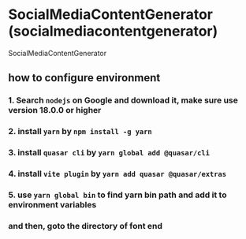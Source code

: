 # SocialMediaContentGenerator (socialmediacontentgenerator)

SocialMediaContentGenerator

## how to configure environment

### 1. Search `nodejs` on Google and download it, make sure use version 18.0.0 or higher
### 2. install `yarn` by `npm install -g yarn`
### 3. install `quasar cli` by `yarn global add @quasar/cli`
### 4. install `vite plugin` by `yarn add quasar @quasar/extras`
### 5. use `yarn global bin` to find yarn bin path and add it to environment variables
### and then, goto the directory of font end
